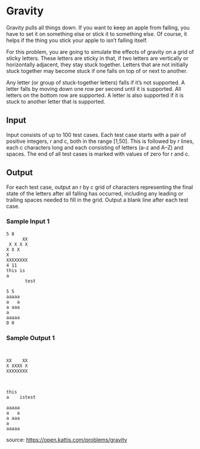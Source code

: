# Gravity

Gravity pulls all things down. If you want to keep an apple from falling, you have to set it on something else or stick it to something else. Of course, it helps if the thing you stick your apple to isn’t falling itself.

For this problem, you are going to simulate the effects of gravity on a grid of sticky letters. These letters are sticky in that, if two letters are vertically or horizontally adjacent, they stay stuck together. Letters that are not initially stuck together may become stuck if one falls on top of or next to another.

Any letter (or group of stuck-together letters) falls if it’s not supported. A letter falls by moving down one row per second until it is supported. All letters on the bottom row are supported. A letter is also supported if it is stuck to another letter that is supported.

## Input
Input consists of up to 100 test cases. Each test case starts with a pair of positive integers, r and c, both in the range [1,50]. This is followed by r lines, each c characters long and each consisting of letters (a–z and A–Z) and spaces. The end of all test cases is marked with values of zero for r and c.

## Output
For each test case, output an r by c grid of characters representing the final state of the letters after all falling has occurred, including any leading or trailing spaces needed to fill in the grid. Output a blank line after each test case.

### Sample Input 1	
```
5 8
      XX
 X X X X
X X X   
X       
XXXXXXXX
4 11
this is    
a          
       test
           
5 5
aaaaa
a   a
a aaa
a    
aaaaa
0 0
```
### Sample Output 1

```
        
        
XX    XX
X XXXX X
XXXXXXXX

           
           
this       
a    istest

aaaaa
a   a
a aaa
a    
aaaaa
```
source: https://open.kattis.com/problems/gravity
